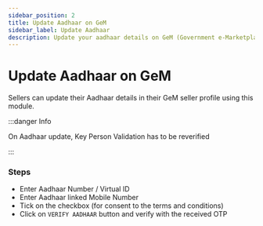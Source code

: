 ```yaml
---
sidebar_position: 2
title: Update Aadhaar on GeM
sidebar_label: Update Aadhaar
description: Update your aadhaar details on GeM (Government e-Marketplace) seller Portal
---
```


# Update Aadhaar on GeM
Sellers can update their Aadhaar details in their GeM seller profile using this module.

:::danger Info

On Aadhaar update, Key Person Validation has to be reverified

:::

### Steps
- Enter Aadhaar Number / Virtual ID
- Enter Aadhaar linked Mobile Number
- Tick on the checkbox (for consent to the terms and conditions)
- Click on `VERIFY AADHAAR` button and verify with the received OTP